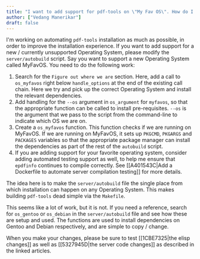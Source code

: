 ```yaml
---
title: "I want to add support for pdf-tools on \"My Fav OS\". How do I do that?"
author: ["Vedang Manerikar"]
draft: false
---
```


I'm working on automating `pdf-tools` installation as much as possible, in order to improve the installation experience. If you want to add support for a new / currently unsupported Operating System, please modify the `server/autobuild` script. Say you want to support a new Operating System called MyFavOS. You need to do the following work:

1.  Search for the `Figure out where we are` section. Here, add a call to `os_myfavos` right below `handle_options` at the end of the existing call chain. Here we try and pick up the correct Operating System and install the relevant dependencies.
2.  Add handling for the `--os` argument in `os_argument` for `myfavos`, so that the appropriate function can be called to install pre-requisites. `--os` is the argument that we pass to the script from the command-line to indicate which OS we are on.
3.  Create a `os_myfavos` function. This function checks if we are running on MyFavOS. If we are running on MyFavOS, it sets up `PKGCMD`, `PKGARGS` and `PACKAGES` variables so that the appropriate package manager can install the dependencies as part of the rest of the `autobuild` script.
4.  If you are adding support for your favorite operating system, consider adding automated testing support as well, to help me ensure that `epdfinfo` continues to compile correctly. See [[A401543C|Add a Dockerfile to automate server compilation testing]] for more details.

The idea here is to make the `server/autobuild` file the single place from which installation can happen on any Operating System. This makes building `pdf-tools` dead simple via the `Makefile`.

This seems like a lot of work, but it is not. If you need a reference, search for `os_gentoo` or `os_debian` in the `server/autobuild` file and see how these are setup and used. The functions are used to install dependencies on Gentoo and Debian respectively, and are simple to copy / change.

When you make your changes, please be sure to test [[1CBE7325|the elisp changes]] as well as [[5327945D|the server code changes]] as described in the linked articles.
